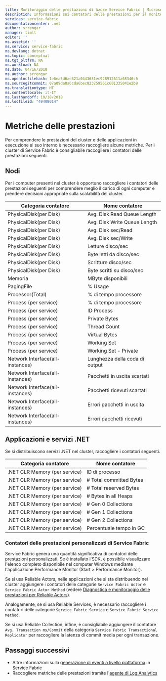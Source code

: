 ```yaml
---
title: Monitoraggio delle prestazioni di Azure Service Fabric | Microsoft Docs
description: Informazioni sui contatori delle prestazioni per il monitoraggio e la diagnostica dei cluster di Azure Service Fabric.
services: service-fabric
documentationcenter: .net
author: srrengar
manager: timlt
editor: ''
ms.assetid: ''
ms.service: service-fabric
ms.devlang: dotnet
ms.topic: conceptual
ms.tgt_pltfrm: NA
ms.workload: NA
ms.date: 04/16/2018
ms.author: srrengar
ms.openlocfilehash: 1e6ea5d6ae321a0443631ec928912611a68346c6
ms.sourcegitcommit: 07a09da0a6cda6bec823259561c601335041e2b9
ms.translationtype: HT
ms.contentlocale: it-IT
ms.lasthandoff: 10/18/2018
ms.locfileid: "49408014"
---
```

# <a name="performance-metrics"></a>Metriche delle prestazioni

Per comprendere le prestazioni del cluster e delle applicazioni in esecuzione al suo interno è necessario raccogliere alcune metriche. Per i cluster di Service Fabric è consigliabile raccogliere i contatori delle prestazioni seguenti.

## <a name="nodes"></a>Nodi

Per i computer presenti nel cluster è opportuno raccogliere i contatori delle prestazioni seguenti per comprendere meglio il carico di ogni computer e prendere decisioni appropriate sulla scalabilità del cluster.

| Categoria contatore | Nome contatore |
| --- | --- |
| PhysicalDisk(per Disk) | Avg. Disk Read Queue Length |
| PhysicalDisk(per Disk) | Avg. Disk Write Queue Length |
| PhysicalDisk(per Disk) | Avg. Disk sec/Read |
| PhysicalDisk(per Disk) | Avg. Disk sec/Write |
| PhysicalDisk(per Disk) | Letture disco/sec  |
| PhysicalDisk(per Disk) | Byte letti da disco/sec  |
| PhysicalDisk(per Disk) | Scritture disco/sec |
| PhysicalDisk(per Disk) | Byte scritti su disco/sec |
| Memoria | MByte disponibili |
| PagingFile | % Usage |
| Processor(Total) | % di tempo processore |
| Process (per service) | % di tempo processore |
| Process (per service) | ID Process |
| Process (per service) | Private Bytes |
| Process (per service) | Thread Count |
| Process (per service) | Virtual Bytes |
| Process (per service) | Working Set |
| Process (per service) | Working Set - Private |
| Network Interface(all-instances) | Lunghezza della coda di output |
| Network Interface(all-instances) | Pacchetti in uscita scartati |
| Network Interface(all-instances) | Pacchetti ricevuti scartati |
| Network Interface(all-instances) | Errori pacchetti in uscita |
| Network Interface(all-instances) | Errori pacchetti ricevuti |

## <a name="net-applications-and-services"></a>Applicazioni e servizi .NET

Se si distribuiscono servizi .NET nel cluster, raccogliere i contatori seguenti. 

| Categoria contatore | Nome contatore |
| --- | --- |
| .NET CLR Memory (per service) | ID di processo |
| .NET CLR Memory (per service) | # Total committed Bytes |
| .NET CLR Memory (per service) | # Total reserved Bytes |
| .NET CLR Memory (per service) | # Bytes in all Heaps |
| .NET CLR Memory (per service) | # Gen 0 Collections |
| .NET CLR Memory (per service) | # Gen 1 Collections |
| .NET CLR Memory (per service) | # Gen 2 Collections |
| .NET CLR Memory (per service) | Percentuale tempo in GC |

### <a name="service-fabrics-custom-performance-counters"></a>Contatori delle prestazioni personalizzati di Service Fabric

Service Fabric genera una quantità significativa di contatori delle prestazioni personalizzati. Se è installato l'SDK, è possibile visualizzare l'elenco completo disponibile nel computer Windows mediante l'applicazione Performance Monitor (Start > Performance Monitor). 

Se si usa Reliable Actors, nelle applicazioni che si sta distribuendo nel cluster aggiungere i contatori delle categorie `Service Fabric Actor` e `Service Fabric Actor Method` (vedere [Diagnostica e monitoraggio delle prestazioni per Reliable Actors](service-fabric-reliable-actors-diagnostics.md)).

Analogamente, se si usa Reliable Services, è necessario raccogliere i contatori delle categorie `Service Fabric Service` e `Service Fabric Service Method`. 

Se si usa Reliable Collection, infine, è consigliabile aggiungere il contatore `Avg. Transaction ms/Commit` della categoria `Service Fabric Transactional Replicator` per raccogliere la latenza di commit media per ogni transazione.


## <a name="next-steps"></a>Passaggi successivi

* Altre informazioni sulla [generazione di eventi a livello piattaforma](service-fabric-diagnostics-event-generation-infra.md) in Service Fabric
* Raccogliere metriche delle prestazioni tramite l'[agente di Log Analytics](service-fabric-diagnostics-oms-agent.md)
